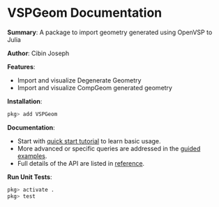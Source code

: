 # VSPGeom Documentation

**Summary**: A package to import geometry generated using OpenVSP to Julia

**Author**: Cibin Joseph

**Features**:

- Import and visualize Degenerate Geometry
- Import and visualize CompGeom generated geometry

**Installation**:

```julia
pkg> add VSPGeom
```

**Documentation**:

- Start with [quick start tutorial](tutorial.md) to learn basic usage.
- More advanced or specific queries are addressed in the [guided examples](howto.md).
- Full details of the API are listed in [reference](reference.md).

**Run Unit Tests**:

```julia
pkg> activate .
pkg> test
```
